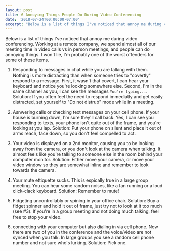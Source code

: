 ```yaml
---
layout: post
title: 6 Annoying Things People Do During Video Conferencing
date: '2018-07-24T00:00:00-07:00'
excerpt: "Below is a list of things I've noticed that annoy me during video conferencing.  Working at a remote company, we spend almost all of our meeting time in video calls vs in person meetings, and people can do annoying things.  I won't lie, I'm probably one of the worst offenders for some of these items."
---
```


Below is a list of things I've noticed that annoy me during video conferencing.  Working at a remote company, we spend almost all of our meeting time in video calls vs in person meetings, and people can do annoying things.  I won't lie, I'm probably one of the worst offenders for some of these items.

1. Responding to messages in chat while you are talking with them.  Nothing is more distracting than when someone tries to "covertly" respond to a message.  First, it wasn't that covert, I can hear your keyboard and notice you're looking somewhere else. Second, I'm in the same channel as you, I can see the messages `You're typing...`.  Solution:  If you often feel the need to respond immediatly and get easily distracted, set yourself to "Do not distrub" mode while in a meeting.

1. Asnwering calls or checking text messages on your cell phone.  If your house is burning down, I'm sure they'll call back.  Yes, I can see you responding to texts, your phone isn't quite out of the frame, and you're looking at you lap.  Solution: Put your phone on silent and place it out of arms reach, face down, so you don't feel compelled to act.

1. Your video is displayed on a 2nd monitor, causing you to be looking away from the camera, or you don't look at the camera when talking.  It almost feels like you're talking to someone else in the room behind your computer monitor.  Solution:  Either move your camera, or move your video window so they are somewhat inline and remember to look towards the camera.

1. Your mute ettiquette sucks.  This is espically true in a large group meeting.  You can hear some random noises, like a fan running or a loud click-clack keyboard.  Solution: Remember to mute!

1. Fidgeting uncontrollably or spining in your office chair.  Solution: Buy a fidget spinner and hold it out of frame, just try not to look at it too much (see #3).  If you're in a group meeting and not doing much talking, feel free to stop your video.

1. connecting with your computer but also dialing in via cell phone.  Now there are two of you in the conference and the voice/video are not synced when you talk.  In large groups you see a random cell phone number and not sure who's lurking.  Solution:  Pick one.


